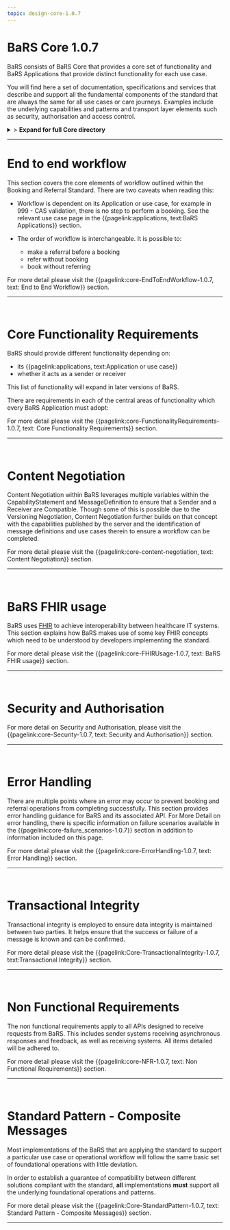 ```yaml
---
topic: design-core-1.0.7
---
```


# BaRS Core 1.0.7

BaRS consists of BaRS Core that provides a core set of functionality and BaRS Applications that provide distinct functionality for each use case.

You will find here a set of documentation, specifications and services that describe and support all the fundamental components of the standard that are always the same for all use cases or care journeys. Examples include the underlying capabilities and patterns and transport layer elements such as security, authorisation and access control.

<details>
<summary>> <b class="barslink">Expand for full Core directory</b></summary>

&bull; {{pagelink:design-core-1.0.7 , text: Core 1.0.7}}</br>
&nbsp;&nbsp;&bull; {{pagelink:core-EndToEndWorkflow-1.0.7 , text:End to end workflow}}</br>
&nbsp;&nbsp;&nbsp;&nbsp;&bull; {{pagelink:core-EndToEndWorkflow-ServiceDiscovery-1.0.7 , text:Service Discovery}}</br>
&nbsp;&nbsp;&nbsp;&nbsp;&bull; {{pagelink:core-EndToEndWorkflow-BaRSAuth-1.0.7 , text:Authenticate with BaRS}}</br>
&nbsp;&nbsp;&nbsp;&nbsp;&bull; {{pagelink:core-EndToEndWorkflow-API-1.0.7 , text:BaRS FHIR API}}</br>
&nbsp;&nbsp;&nbsp;&nbsp;&bull; {{pagelink:core-EndToEndWorkflow-HTTPHeader-1.0.7 , text:HTTP Header}}</br>
&nbsp;&nbsp;&nbsp;&nbsp;&bull; {{pagelink:core-EndToEndWorkflow-Routing-1.0.7 , text:Routing}}</br>
&nbsp;&nbsp;&nbsp;&nbsp;&bull; {{pagelink:core-EndToEndWorkflow-Auth-1.0.7 , text:Authentication and Authorisation}}</br>
&nbsp;&nbsp;&nbsp;&nbsp;&bull; {{pagelink:core-EndToEndWorkflow-Transactional-Integrity-1.0.7 , text:Transactional Integrity}}</br>
&nbsp;&nbsp;&nbsp;&nbsp;&bull; {{pagelink:core-EndToEndWorkflow-HTTPResponseHeader-1.0.7 , text:HTTP Response Headers}}</br>
&nbsp;&nbsp;&nbsp;&nbsp;&bull; {{pagelink:core-EndToEndWorkflow-Processing-1.0.7 , text:Processing Requests}}</br>
&nbsp;&nbsp;&nbsp;&nbsp;&bull; {{pagelink:core-EndToEndWorkflow-Responses-1.0.7 , text:Responses}}</br>
&nbsp;&nbsp;&nbsp;&nbsp;&bull; {{pagelink:core-EndToEndWorkflow-ReversingRoles-1.0.7 , text:Reversing Roles}}</br>
&nbsp;&nbsp;&nbsp;&nbsp;&bull; {{pagelink:core-EndToEndWorkflow-AsyncWorkflow-1.0.7 , text:Asynchronous Workflow}}</br>
&nbsp;&nbsp;&bull; {{pagelink:core-FunctionalityRequirements-1.0.7 , text:Core Functionality Requirements.}}</br>
&nbsp;&nbsp;&nbsp;&nbsp;&bull; {{pagelink:core-FunctionalityRequirements-All-1.0.7 , text:All}}</br>
&nbsp;&nbsp;&nbsp;&nbsp;&bull; {{pagelink:core-FunctionalityRequirements-Caching-1.0.7 , text:Caching}}</br>
&nbsp;&nbsp;&nbsp;&nbsp;&bull; {{pagelink:core-FunctionalityRequirements-BookingSender-1.0.7 , text:Booking Sender}}</br>
&nbsp;&nbsp;&nbsp;&nbsp;&bull; {{pagelink:core-FunctionalityRequirements-BookingReceiver-1.0.7 , text:Booking Receiver}}</br>
&nbsp;&nbsp;&nbsp;&nbsp;&bull; {{pagelink:core-FunctionalityRequirements-ReferralSender-1.0.7 , text:Referral Sender}}</br>
&nbsp;&nbsp;&nbsp;&nbsp;&bull; {{pagelink:core-FunctionalityRequirements-ReferralReceiver-1.0.7 , text:Referral Receiver}}</br>
&nbsp;&nbsp;&bull; {{pagelink:core-FHIRUsage-1.0.7 , text:BaRS FHIR Usage}}</br>
&nbsp;&nbsp;&nbsp;&nbsp;&bull; {{pagelink:core-FHIRUsage-Framework-1.0.7 , text:Frameworks}}</br>
&nbsp;&nbsp;&nbsp;&nbsp;&bull; {{pagelink:core-FHIRUsage-REST-1.0.7 , text:REST}}</br>
&nbsp;&nbsp;&nbsp;&nbsp;&bull; {{pagelink:core-FHIRUsage-FHIR-Operations-1.0.7 , text:FHIR Operations}}</br>
&nbsp;&nbsp;&nbsp;&nbsp;&bull; {{pagelink:core-FHIRUsage-Process-Message-1.0.7 , text:$process-message}}</br>
&nbsp;&nbsp;&nbsp;&nbsp;&bull; {{pagelink:core-FHIRUsage-bundle-1.0.7 , text:Bundle}}</br>
&nbsp;&nbsp;&nbsp;&nbsp;&bull; {{pagelink:core-FHIRUsage-JourneyID-1.0.7 , text:Journey ID}}</br>
&nbsp;&nbsp;&nbsp;&nbsp;&bull; {{pagelink:core-FHIRUsage-Time-1.0.7 , text:How to handle times}}</br>
&nbsp;&nbsp;&nbsp;&nbsp;&bull; {{pagelink:core-FHIRUsage-LastUpdated-1.0.7 , text:LastUpdatedDate}}</br>
&nbsp;&nbsp;&bull; {{pagelink:core-Security-1.0.7 , text:Security and Authorisation}}</br>
&nbsp;&nbsp;&nbsp;&nbsp;&bull; {{pagelink:core-Security-Sender-1.0.7 , text:Sender}}</br>
&nbsp;&nbsp;&nbsp;&nbsp;&bull; {{pagelink:core-Security-Oauth-1.0.7 , text:OAuth Endpoints}}</br>
&nbsp;&nbsp;&nbsp;&nbsp;&bull; {{pagelink:core-Security-Receiver-1.0.7 , text:Receiver}}</br>
&nbsp;&nbsp;&nbsp;&nbsp;&bull; {{pagelink:core-Security-Auth-1.0.7 , text:Authorisation}}</br>
&nbsp;&nbsp;&bull; {{pagelink:core-ErrorHandling-1.0.7 , text:Error Handling}}</br>
&nbsp;&nbsp;&nbsp;&nbsp;&bull; {{pagelink:core-ErrorHandling-Overview-1.0.7 , text:Overview}}</br>
&nbsp;&nbsp;&nbsp;&nbsp;&bull; {{pagelink:core-ErrorHandling-IntS-1.0.7 , text:BaRS interactions(sending)}}</br>
&nbsp;&nbsp;&nbsp;&nbsp;&bull; {{pagelink:core-ErrorHandling-OpOut-1.0.7 , text:OperationOutcome Example}}</br>
&nbsp;&nbsp;&nbsp;&nbsp;&bull; {{pagelink:core-ErrorHandling-Diag-1.0.7 , text:Diagnostic Text}}</br>
&nbsp;&nbsp;&nbsp;&nbsp;&bull; {{pagelink:core-ErrorHandling-Examples-1.0.7 , text:Example Errors}}</br>
&nbsp;&nbsp;&nbsp;&nbsp;&bull; {{pagelink:core-ErrorHandling-SendResp-1.0.7 , text:Sender Responsibilities}}</br>
&nbsp;&nbsp;&nbsp;&nbsp;&bull; {{pagelink:core-ErrorHandling-IntR-1.0.7 , text:BaRs interactions(receiving)}}</br>
&nbsp;&nbsp;&nbsp;&nbsp;&bull; {{pagelink:core-ErrorHandling-RecResp-1.0.7 , text:Receiver responsibilities}}</br>
&nbsp;&nbsp;&nbsp;&nbsp;&bull; {{pagelink:core-failure_scenarios-1.0.7 , text:Failure Scenarios}}	 </br>
&nbsp;&nbsp;&bull; {{pagelink:Core-TransactionalIntegrity-1.0.7 , text:Transactional Integrity}}</br>
&nbsp;&nbsp;&nbsp;&nbsp;&bull; {{pagelink:Core-TransactionalIntegrity-Initial-1.0.7 , text:Initial Request}}</br>
&nbsp;&nbsp;&nbsp;&nbsp;&bull; {{pagelink:Core-TransactionalIntegrity-Update-1.0.7 , text:Sending an update}}</br>
&nbsp;&nbsp;&nbsp;&nbsp;&bull; {{pagelink:Core-TransactionalIntegrity-Feedback-1.0.7 , text:Feedback (response) requests}}</br>
&nbsp;&nbsp;&nbsp;&nbsp;&bull; {{pagelink:Core-TransactionalIntegrity-Retry-1.0.7 , text:Retry Scenario}}</br>
&nbsp;&nbsp;&nbsp;&nbsp;&bull; {{pagelink:Core-TransactionalIntegrity-Onward-1.0.7 , text:Onwards Referrals}}</br>
&nbsp;&nbsp;&nbsp;&nbsp;&bull; {{pagelink:Core-TransactionalIntegrity-retry-1.0.7 , text:Definition of a Retry}}</br>
&nbsp;&nbsp;&nbsp;&nbsp;&bull; {{pagelink:Core-TransactionalIntegrity-Receiver-1.0.7 , text:Receiver responsibilities}}</br>
&nbsp;&nbsp;&nbsp;&nbsp;&bull; {{pagelink:Core-TransactionalIntegrity-Sender-1.0.7 , text:Sender responsibilities}}</br>
&nbsp;&nbsp;&nbsp;&nbsp;&bull; {{pagelink:core-TIFailureScenarios-1.0.7 , text:Failure Scenarios}}</br>
&nbsp;&nbsp;&bull; {{pagelink:core-NFR-1.0.7 , text:Non functional Requirements}}</br>
&nbsp;&nbsp;&nbsp;&nbsp;&bull; {{pagelink:core-NFR-Requirements-1.0.7 , text:Requirements}}</br>
&nbsp;&nbsp;&nbsp;&nbsp;&bull; {{pagelink:core-NFR-Processing-Time-1.0.7 , text:Processing Times}}</br>
&nbsp;&nbsp;&bull; {{pagelink:Core-StandardPattern-1.0.7 , text:Standard Pattern - Composite Messages}}</br>
&nbsp;&nbsp;&nbsp;&nbsp;&bull; {{pagelink:core-SPComposites-1.0.7 , text:Standard Pattern for Composites}}</br>
&nbsp;&nbsp;&nbsp;&nbsp;&bull; {{pagelink:core-SPMessageHeader-1.0.7 , text:Message Headers}}</br>
&nbsp;&nbsp;&nbsp;&nbsp;&bull; {{pagelink:core-SPCancellation-1.0.7 , text:Cancellation}}</br>
&nbsp;&nbsp;&nbsp;&nbsp;&bull; {{pagelink:core-SPUseCaseCategories-1.0.7 , text:Use Case Categories}}</br>

</details>

<hr>




# End to end workflow
This section covers the core elements of workflow outlined within the Booking and Referral Standard. There are two caveats when reading this:

- Workflow is dependent on its Application or use case, for example in 999 - CAS validation, there is no step to perform a booking. See the relevant use case page in the 
{{pagelink:applications, text:BaRS Applications}} section. 


- The order of workflow is interchangeable. It is possible to:
    - make a referral before a booking
    - refer without booking
    - book without referring

For more detail please visit the {{pagelink:core-EndToEndWorkflow-1.0.7, text: End to End Workflow}} section.

<hr>
<br>


# Core Functionality Requirements
BaRS should provide different functionality depending on:

- its {{pagelink:applications, text:Application or use case}}
- whether it acts as a sender or receiver


This list of functionality will expand in later versions of BaRS.

There are requirements in each of the central areas of functionality which every BaRS Application must adopt:

For more detail please visit the {{pagelink:core-FunctionalityRequirements-1.0.7, text: Core Functionality Requirements}} section.

<hr>
<br>

# Content Negotiation

Content Negotiation within BaRS leverages multiple variables within the CapabilityStatement and MessageDefinition to ensure that a Sender and a Receiver are Compatible. Though some of this is possible due to the Versioning Negotiation, Content Negotiation further builds on that concept with the capabilities published by the server and the identification of message definitions and use cases therein to ensure a workflow can be completed. 

For more detail please visit the {{pagelink:core-content-negotiation, text: Content Negotiation}} section.

<hr>
<br>

# BaRS FHIR usage
BaRS uses [FHIR](https://digital.nhs.uk/services/fhir-uk-core) to achieve interoperability between healthcare IT systems. This section explains how BaRS makes use of some key FHIR concepts which need to be understood by developers implementing the standard.  

For more detail please visit the {{pagelink:core-FHIRUsage-1.0.7, text: BaRS FHIR usage}} section.

<hr>
<br>

# Security and Authorisation

For more detail on Security and Authorisation, please visit the {{pagelink:core-Security-1.0.7, text: Security and Authorisation}} section.

<hr>
<br>

# Error Handling
There are multiple points where an error may occur to prevent booking and referral operations from completing successfully. This section provides error handling guidance for BaRS and its associated API. For More Detail on error handling, there is specific information on failure scenarios available in the {{pagelink:core-failure_scenarios-1.0.7}} section in addition to information included on this page.

For more detail please visit the {{pagelink:core-ErrorHandling-1.0.7, text: Error Handling}}  section.

<hr>
<br>

# Transactional Integrity
Transactional integrity is employed to ensure data integrity is maintained between two parties. It helps ensure that the success or failure of a message is known and can be confirmed. 

For more detail please visit the {{pagelink:Core-TransactionalIntegrity-1.0.7, text:Transactional Integrity}} section.

<hr>
<br>

# Non Functional Requirements

The non functional requirements apply to all APIs designed to receive requests from BaRS. This includes sender systems receiving asynchronous responses and feedback, as well as receiving systems. All items detailed will be adhered to.

For more detail please visit the {{pagelink:core-NFR-1.0.7, text: Non Functional Requirements}} section.

<hr>
<br>

# Standard Pattern - Composite Messages
Most implementations of the BaRS that are applying the standard to support a particular use case or operational workflow will follow the same basic set of foundational operations with little deviation. 

In order to establish a guarantee of compatibility between different solutions compliant with the standard, **all** implementations **must** support all the underlying foundational operations and patterns.

For more detail please visit the {{pagelink:Core-StandardPattern-1.0.7, text: Standard Pattern - Composite Messages}} section.

<hr>
<br>
